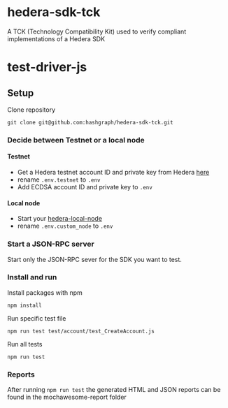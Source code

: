 # hedera-sdk-tck

A TCK (Technology Compatibility Kit) used to verify compliant implementations of
a Hedera SDK

# test-driver-js

## Setup

Clone repository

    git clone git@github.com:hashgraph/hedera-sdk-tck.git

### Decide between Testnet or a local node

#### Testnet

- Get a Hedera testnet account ID and private key from Hedera [here](https://portal.hedera.com/register)
- rename `.env.testnet` to `.env`
- Add ECDSA account ID and private key to `.env`

#### Local node

- Start your [hedera-local-node](https://github.com/hashgraph/hedera-local-node)
- rename `.env.custom_node` to `.env`

### Start a JSON-RPC server

Start only the JSON-RPC sever for the SDK you want to test.

### Install and run

Install packages with npm

    npm install

Run specific test file

    npm run test test/account/test_CreateAccount.js

Run all tests

    npm run test

### Reports

After running `npm run test` the generated HTML and JSON reports can be found in the mochawesome-report folder
